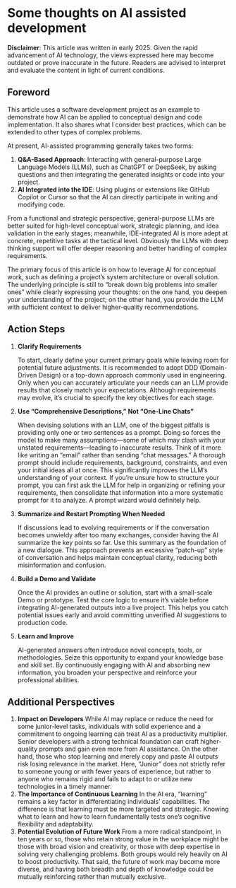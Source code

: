 # Some thoughts on AI assisted development

**Disclaimer**: This article was written in early 2025. Given the rapid advancement of AI technology, the views expressed here may become outdated or prove inaccurate in the future. Readers are advised to interpret and evaluate the content in light of current conditions.

## Foreword

This article uses a software development project as an example to demonstrate how AI can be applied to conceptual design and code implementation. It also shares what I consider best practices, which can be extended to other types of complex problems.

At present, AI-assisted programming generally takes two forms:

1. **Q&A-Based Approach**: Interacting with general-purpose Large Language Models (LLMs), such as ChatGPT or DeepSeek, by asking questions and then integrating the generated insights or code into your project.
2. **AI Integrated into the IDE**: Using plugins or extensions like GitHub Copilot or Cursor so that the AI can directly participate in writing and modifying code.

From a functional and strategic perspective, general-purpose LLMs are better suited for high-level conceptual work, strategic planning, and idea validation in the early stages; meanwhile, IDE-integrated AI is more adept at concrete, repetitive tasks at the tactical level. Obviously the LLMs with deep thinking support will offer deeper reasoning and better handling of complex requirements.

The primary focus of this article is on how to leverage AI for conceptual work, such as defining a project’s system architecture or overall solution. The underlying principle is still to “break down big problems into smaller ones” while clearly expressing your thoughts: on the one hand, you deepen your understanding of the project; on the other hand, you provide the LLM with sufficient context to deliver higher-quality recommendations.

## Action Steps

1. **Clarify Requirements**

   To start, clearly define your current primary goals while leaving room for potential future adjustments. It is recommended to adopt DDD (Domain-Driven Design) or a top-down approach commonly used in engineering. Only when you can accurately articulate your needs can an LLM provide results that closely match your expectations. Although requirements may evolve, it’s crucial to specify the key objectives for each stage.

2. **Use “Comprehensive Descriptions,” Not “One-Line Chats”**

   When devising solutions with an LLM, one of the biggest pitfalls is providing only one or two sentences as a prompt. Doing so forces the model to make many assumptions—some of which may clash with your unstated requirements—leading to inaccurate results. Think of it more like writing an “email” rather than sending “chat messages.” A thorough prompt should include requirements, background, constraints, and even your initial ideas all at once. This significantly improves the LLM’s understanding of your context.
   If you’re unsure how to structure your prompt, you can first ask the LLM for help in organizing or refining your requirements, then consolidate that information into a more systematic prompt for it to analyze. A prompt wizard would definitely help.

3. **Summarize and Restart Prompting When Needed**

   If discussions lead to evolving requirements or if the conversation becomes unwieldy after too many exchanges, consider having the AI summarize the key points so far. Use this summary as the foundation of a new dialogue. This approach prevents an excessive “patch-up” style of conversation and helps maintain conceptual clarity, reducing both misinformation and confusion.

4. **Build a Demo and Validate**

   Once the AI provides an outline or solution, start with a small-scale Demo or prototype. Test the core logic to ensure it’s viable before integrating AI-generated outputs into a live project. This helps you catch potential issues early and avoid committing unverified AI suggestions to production code.

5. **Learn and Improve**

   AI-generated answers often introduce novel concepts, tools, or methodologies. Seize this opportunity to expand your knowledge base and skill set. By continuously engaging with AI and absorbing new information, you broaden your perspective and reinforce your professional abilities.

## Additional Perspectives

1. **Impact on Developers**
   While AI may replace or reduce the need for some junior-level tasks, individuals with solid experience and a commitment to ongoing learning can treat AI as a productivity multiplier. Senior developers with a strong technical foundation can craft higher-quality prompts and gain even more from AI assistance. On the other hand, those who stop learning and merely copy and paste AI outputs risk losing relevance in the market.
   Here, “Junior” does not strictly refer to someone young or with fewer years of experience, but rather to anyone who remains rigid and fails to adapt to or utilize new technologies in a timely manner.
2. **The Importance of Continuous Learning**
   In the AI era, “learning” remains a key factor in differentiating individuals’ capabilities. The difference is that learning must be more targeted and strategic. Knowing what to learn and how to learn fundamentally tests one’s cognitive flexibility and adaptability.
3. **Potential Evolution of Future Work**
   From a more radical standpoint, in ten years or so, those who retain strong value in the workplace might be those with broad vision and creativity, or those with deep expertise in solving very challenging problems. Both groups would rely heavily on AI to boost productivity. That said, the future of work may become more diverse, and having both breadth and depth of knowledge could be mutually reinforcing rather than mutually exclusive.
